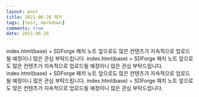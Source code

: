 ```yaml
---
layout: post
title: 2021-06-28 패치
tags: [test, markdown]
comments: true
date: 2021-06-28
---
```


index.html(base) + SDForge 패치 노트 앞으로도 많은 컨텐츠가 지속적으로 업로드될 예정이니 많은 관심 부탁드립니다.
index.html(base) + SDForge 패치 노트 앞으로도 많은 컨텐츠가 지속적으로 업로드될 예정이니 많은 관심 부탁드립니다.
index.html(base) + SDForge 패치 노트 앞으로도 많은 컨텐츠가 지속적으로 업로드될 예정이니 많은 관심 부탁드립니다.
index.html(base) + SDForge 패치 노트 앞으로도 많은 컨텐츠가 지속적으로 업로드될 예정이니 많은 관심 부탁드립니다.